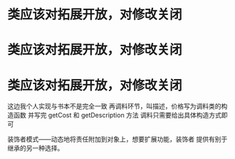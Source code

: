 # 类应该对拓展开放，对修改关闭
# 类应该对拓展开放，对修改关闭
# 类应该对拓展开放，对修改关闭

这边我个人实现与书本不是完全一致
再调料环节，叫描述，价格写为调料类的构造函数
并写完 getCost 和 getDescription 方法
调料只需要给出具体构造方式即可

装饰者模式——动态地将责任附加到对象上，想要扩展功能，装饰者 提供有别于继承的另一种选择。